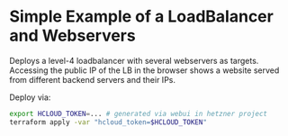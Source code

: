 # Simple Example of a LoadBalancer and Webservers

Deploys a level-4 loadbalancer with several webservers as targets.
Accessing the public IP of the LB in the browser shows a website served from different backend servers and their IPs.  

Deploy via:

```bash
export HCLOUD_TOKEN=... # generated via webui in hetzner project
terraform apply -var "hcloud_token=$HCLOUD_TOKEN"
```
